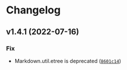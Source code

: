 # Changelog

<!--next-version-placeholder-->

## v1.4.1 (2022-07-16)
### Fix
* Markdown.util.etree is deprecated ([`8601c14`](https://github.com/Mara-Li/mdx_wikilink_plus/commit/8601c149959c151a7bca084a49af6434d84ac154))
